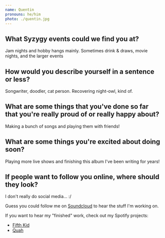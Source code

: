 ```yaml
---
name: Quentin
pronouns: he/him
photo: ./quentin.jpg
---
```


## What Syzygy events could we find you at?
Jam nights and hobby hangs mainly.
Sometimes drink & draws, movie nights, and the larger events

## How would you describe yourself in a sentence or less?
Songwriter, doodler, cat person. Recovering night-owl, kind of.

## What are some things that you've done so far that you're really proud of or really happy about?
Making a bunch of songs and playing them with friends!

## What are some things you're excited about doing soon?
Playing more live shows and finishing this album I've been writing for years!

## If people want to follow you online, where should they look?
I don't really do social media... :/

Guess you could follow me on [Soundcloud](https://soundcloud.com/fifth-kid) to hear the stuff I'm working on.

If you want to hear my "finished" work, check out my Spotify projects:
- [Fifth Kid](https://open.spotify.com/artist/1fX0p1l2MYpby8ZyHlS5uF?si=sv1FZ214SlS2d-XxETCqyA)
- [Quah](https://open.spotify.com/artist/6ow6MQiyHDKVnj7asiWDd9?si=r7hM-VpcRKK7ix0iDgYPRA)

